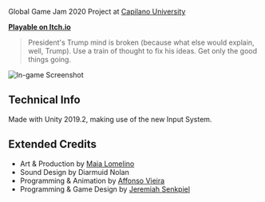 Global Game Jam 2020 Project at [Capilano University][]

**[Playable on Itch.io](https://hyperactive-unicorns.itch.io/think-fix-trump-edition)**

> President's Trump mind is broken (because what else would explain, well, Trump). Use a train of thought to fix his ideas. Get only the good things going.

![In-game Screenshot](screenshot.png)

## Technical Info

Made with Unity 2019.2, making use of the new Input System.

## Extended Credits

* Art & Production by [Maia Lomelino][]
* Sound Design by Diarmuid Nolan
* Programming & Animation by [Affonso Vieira][]
* Programming & Game Design by [Jeremiah Senkpiel][]

[Capilano University]: https://www.capilanou.ca/
[Maia Lomelino]: https://maialomelino.itch.io/
[Affonso Vieira]: https://github.com/affonsovieira
[Jeremiah Senkpiel]: https://github.com/Fishrock123
